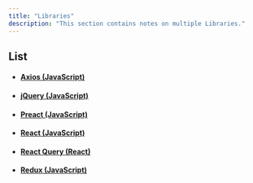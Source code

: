 ```yaml
---
title: "Libraries"
description: "This section contains notes on multiple Libraries."
---
```


## List

- #### [Axios (JavaScript)](./libraries/axios)
- #### [jQuery (JavaScript)](./libraries/jquery)
- #### [Preact (JavaScript)](./libraries/preact)
- #### [React (JavaScript)](./libraries/react)
- #### [React Query (React)](./libraries/react-query)
- #### [Redux (JavaScript)](./libraries/redux)
